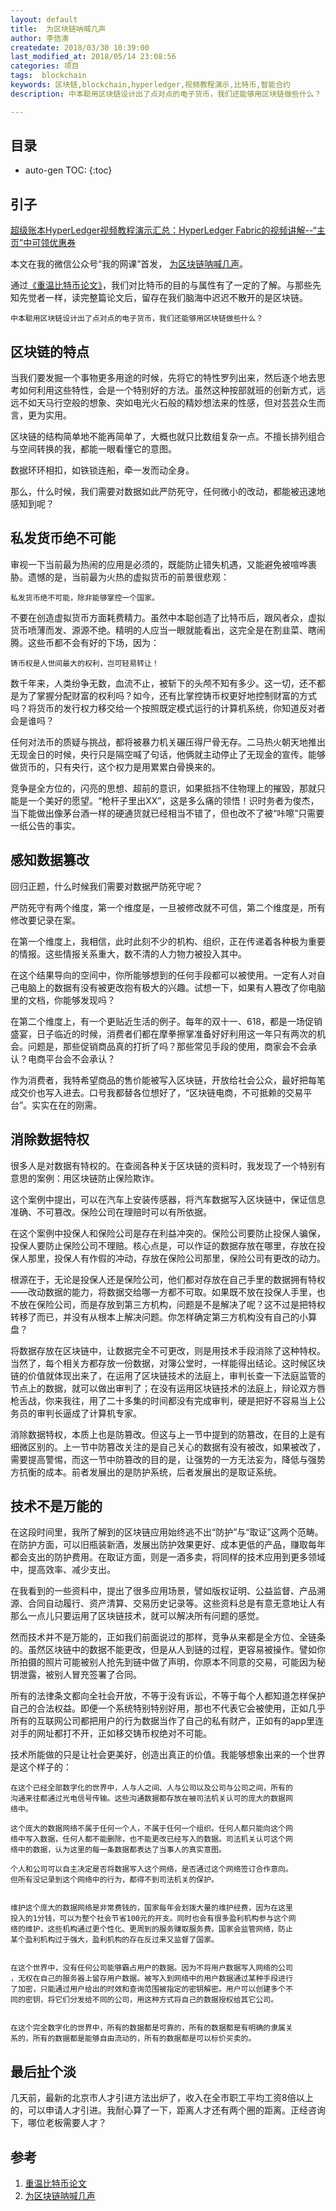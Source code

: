 ```yaml
---
layout: default
title:  为区块链呐喊几声
author: 李佶澳
createdate: 2018/03/30 10:39:00
last_modified_at: 2018/05/14 23:08:56
categories: 项目
tags:  blockchain
keywords: 区块链,blockchain,hyperledger,视频教程演示,比特币,智能合约
description: 中本聪用区块链设计出了点对点的电子货币，我们还能够用区块链做些什么？

---
```


## 目录
* auto-gen TOC:
{:toc}

## 引子

[超级账本HyperLedger视频教程演示汇总：HyperLedger Fabric的视频讲解--“主页”中可领优惠券](https://study.163.com/provider/400000000376006/course.htm?share=2&shareId=400000000376006)

本文在我的微信公众号“我的网课”首发， [为区块链呐喊几声][2]。

通过[《重温比特币论文》][1]，我们对比特币的目的与属性有了一定的了解。与那些先知先觉者一样，读完整篇论文后，留存在我们脑海中迟迟不散开的是区块链。


    中本聪用区块链设计出了点对点的电子货币，我们还能够用区块链做些什么？


## 区块链的特点


当我们要发掘一个事物更多用途的时候，先将它的特性罗列出来，然后逐个地去思考如何利用这些特性，会是一个特别好的方法。虽然这种按部就班的创新方式，远远不如天马行空般的想象、突如电光火石般的精妙想法来的性感，但对芸芸众生而言，更为实用。


区块链的结构简单地不能再简单了，大概也就只比数组复杂一点。不擅长排列组合与空间转换的我，都能一眼看懂它的意图。


数据环环相扣，如铁锁连船，牵一发而动全身。


那么，什么时候，我们需要对数据如此严防死守，任何微小的改动，都能被迅速地感知到呢？


## 私发货币绝不可能


审视一下当前最为热闹的应用是必须的，既能防止错失机遇，又能避免被喧哗裹胁。遗憾的是，当前最为火热的虚拟货币的前景很悲观：


    私发货币绝不可能，除非能够掌控一个国家。


不要在创造虚拟货币方面耗费精力。虽然中本聪创造了比特币后，跟风者众，虚拟货币喷薄而发、源源不绝。精明的人应当一眼就能看出，这完全是在割韭菜、瞎闹腾。这些币都不会有好的下场，因为：


    铸币权是人世间最大的权利，岂可轻易转让！


数千年来，人类纷争无数，血流不止，被斩下的头颅不知有多少。这一切，还不都是为了掌握分配财富的权利吗？如今，还有比掌控铸币权更好地控制财富的方式吗？将货币的发行权力移交给一个按照既定模式运行的计算机系统，你知道反对者会是谁吗？


任何对法币的质疑与挑战，都将被暴力机关碾压得尸骨无存。二马热火朝天地推出无现金日的时候，央行只是隔空喊了句话，他俩就主动停止了无现金的宣传。能够做货币的，只有央行，这个权力是用累累白骨换来的。


竞争是全方位的，闪亮的思想、超前的意识，如果抵挡不住物理上的摧毁，那就只能是一个美好的愿望。“枪杆子里出XX”，这是多么痛的领悟！识时务者为俊杰，当下能做出像茅台酒一样的硬通货就已经相当不错了，但也改不了被“咔嚓”只需要一纸公告的事实。


## 感知数据篡改


回归正题，什么时候我们需要对数据严防死守呢？


严防死守有两个维度，第一个维度是，一旦被修改就不可信，第二个维度是，所有修改要记录在案。


在第一个维度上，我相信，此时此刻不少的机构、组织，正在传递着各种极为重要的情报。这些情报关系重大，数不清的人力物力被投入其中。


在这个结果导向的空间中，你所能够想到的任何手段都可以被使用。一定有人对自己电脑上的数据有没有被更改抱有极大的兴趣。试想一下，如果有人篡改了你电脑里的文档，你能够发现吗？


在第二个维度上，有一个更贴近生活的例子。每年的双十一、618，都是一场促销盛宴，日子临近的时候，消费者们都在摩拳擦掌准备好好利用这一年只有两次的机会。问题是，那些促销商品真的打折了吗？那些常见手段的使用，商家会不会承认？电商平台会不会承认？


作为消费者，我特希望商品的售价能被写入区块链，开放给社会公众，最好把每笔成交价也写入进去。口号我都替各位想好了，“区块链电商，不可抵赖的交易平台”。实实在在的刚需。


## 消除数据特权


很多人是对数据有特权的。在查阅各种关于区块链的资料时，我发现了一个特别有意思的案例：用区块链防止保险欺诈。


这个案例中提出，可以在汽车上安装传感器，将汽车数据写入区块链中，保证信息准确、不可篡改。保险公司在理赔时可以有所依据。


在这个案例中投保人和保险公司是存在利益冲突的。保险公司要防止投保人骗保，投保人要防止保险公司不理赔。核心点是，可以作证的数据存放在哪里，存放在投保人那里，投保人有作假的冲动，存放在保险公司那里，保险公司有更改的动力。


根源在于，无论是投保人还是保险公司，他们都对存放在自己手里的数据拥有特权——改动数据的能力，将数据交给哪一方都不可取。如果既不放在投保人手里，也不放在保险公司，而是存放到第三方机构，问题是不是解决了呢？这不过是把特权转移了而已，并没有从根本上解决问题。你怎样确定第三方机构没有自己的小算盘？


将数据存放在区块链中，让数据完全不可更改，则是用技术手段消除了这种特权。当然了，每个相关方都存放一份数据，对簿公堂时，一样能得出结论。这时候区块链的价值就体现出来了，在运用了区块链技术的法庭上，审判长查一下法庭监管的节点上的数据，就可以做出审判了；在没有运用区块链技术的法庭上，辩论双方唇枪舌战，你来我往，用了二十多集的时间都没有完成审判，硬是把好不容易当上公务员的审判长逼成了计算机专家。


消除数据特权，本质上也是防篡改。但这与上一节中提到的防篡改，在目的上是有细微区别的。上一节中防篡改关注的是自己关心的数据有没有被改，如果被改了，需要提高警惕，而这一节中防篡改的目的是，让强势的一方无法妄为，降低与强势方抗衡的成本。前者发展出的是防护系统，后者发展出的是取证系统。


## 技术不是万能的


在这段时间里，我所了解到的区块链应用始终逃不出“防护”与“取证”这两个范畴。在防护方面，可以旧瓶装新酒，发展出防护效果更好、成本更低的产品，赚取每年都会支出的防护费用。在取证方面，则是一酒多卖，将同样的技术应用到更多领域中，提高效率、减少支出。


在我看到的一些资料中，提出了很多应用场景，譬如版权证明、公益监督、产品溯源、合同自动履行、资产清算、交易历史记录等。这些资料总是有意无意地让人有那么一点儿只要运用了区块链技术，就可以解决所有问题的感觉。


然而技术并不是万能的，正如我们前面说过的那样，竞争从来都是全方位、全链条的。虽然区块链中的数据不能更改，但是从人到链的过程，更容易被操作。譬如你所拍摄的照片可能被别人抢先到链中做了声明，你原本不同意的交易，可能因为秘钥泄露，被别人冒充签署了合同。


所有的法律条文都向全社会开放，不等于没有诉讼，不等于每个人都知道怎样保护自己的合法权益。即便一个系统特别特别好用，那也不代表它会被使用，正如几乎所有的互联网公司都把用户的行为数据当作了自己的私有财产，正如有的app里连对手的网址都打不开，正如移交铸币权绝对不可能。


技术所能做的只是让社会更美好，创造出真正的价值。我能够想象出来的一个世界是这个样子的：


	在这个已经全部数字化的世界中，人与人之间、人与公司以及公司与公司之间，所有的
	沟通来往都通过光电信号传输。这些沟通数据都存放在被司法机关认可的庞大的数据网
	络中。

	这个庞大的数据网络不属于任何一个人，不属于任何一个组织。任何人都只能向这个网
	络中写入数据，任何人都不能删除，也不能更改已经写入的数据。司法机关认可这个网
	络中的数据，认为这里的每一条数据都表达了当事人的真实意图。

	个人和公司可以自主决定是否将数据写入这个网络，是否通过这个网络签订合作意向。
	但所有没记录到这个网络中的行为，都得不到司法机关的保护。


	维护这个庞大的数据网络是非常费钱的，国家每年会划拨大量的维护经费，因为在这里
	投入的1分钱，可以为整个社会节省100元的开支。同时也会有很多盈利机构参与这个网
	络的维护，这些机构通过更个性化、更周到的服务赚取服务费。国家会监管网络，防止
	某个盈利机构过于强大，盈利机构的存在反过来又监督了国家。


	在这个世界中，没有任何公司能够霸占用户的数据。因为不将用户数据写入网络的公司
	，无权在自己的服务器上留存用户数据。被写入到网络中的用户数据通过某种手段进行
	了加密，只能通过用户给出的时效和查询范围被指定的密钥解密。用户可以创建多个不
	同的密钥，将它们分发给不同的公司，用这种方式将自己的数据授权给其它公司。


	在这个完全数字化的世界中，所有的数据都是可靠的，所有的数据都是有明确的隶属关
	系的，所有的数据都是能够自由流动的，所有的数据都是可以标价买卖的。


## 最后扯个淡

几天前，最新的北京市人才引进方法出炉了，收入在全市职工平均工资8倍以上的，可以申请人才引进。我耐心算了一下，距离人才还有两个圈的距离。正经咨询下，哪位老板需要人才？

## 参考

1. [重温比特币论文][1]
2. [为区块链呐喊几声][2]

[1]: http://www.lijiaocn.com/%E9%A1%B9%E7%9B%AE/2018/03/22/btc-paper.html  "重温比特币论文" 
[2]: https://mp.weixin.qq.com/s/h5aNvCXa6WmtV8j7HgdKDg "为区块链呐喊几声"
